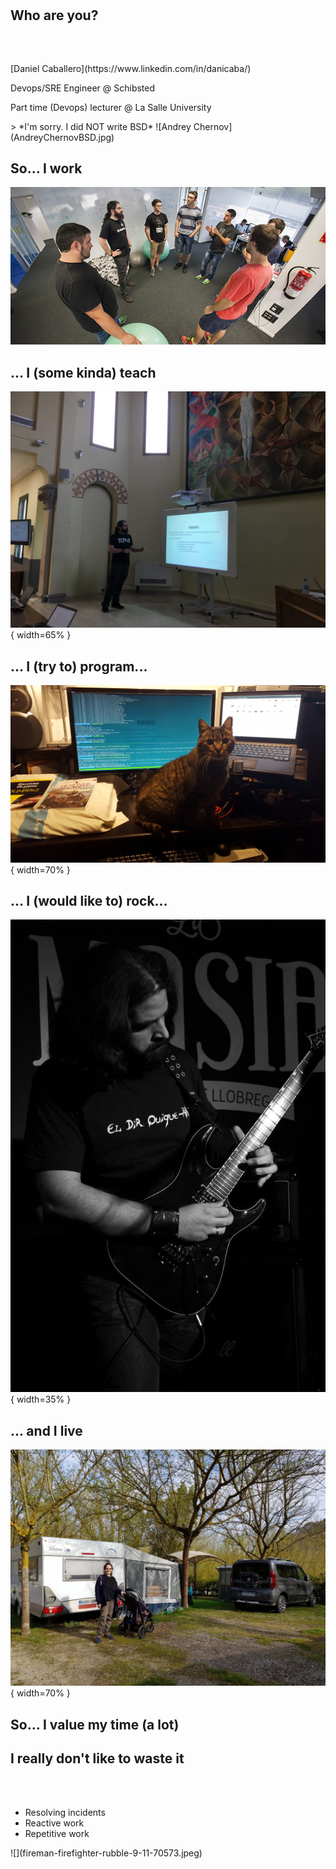 #

## Who are you?

##

<div id="left">
<br>
<br>
[Daniel Caballero](https://www.linkedin.com/in/danicaba/)

Devops/SRE Engineer @ Schibsted

Part time (Devops) lecturer @ La Salle University
</div>
<div id="right">
> *I'm sorry. I did NOT write BSD*
![Andrey Chernov](AndreyChernovBSD.jpg)
</div>


## So... I work

![](daniWorks.jpg)

## ... I (some kinda) teach

![](daniTeaches.jpg){ width=65% }

## ... I (try to) program...

![](daniPrograms.jpg){ width=70% }

## ... I (would like to) rock...

![](daniRocks.jpg){ width=35% }

## ... and I live

![](daniHasFamily.jpg){ width=70% }

## So... I value my time (a lot)

## I really don't like to waste it

<div id="left">
<br>
<br>

* Resolving incidents
* Reactive work 
* Repetitive work
</div>
<div id="right">
![](fireman-firefighter-rubble-9-11-70573.jpeg)
</div>

<!-- 
TODO: nice 403 image here so firefighters not allowed
-->

